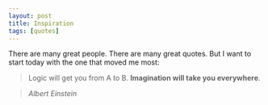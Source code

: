 ```yaml
---
layout: post
title: Inspiration
tags: [quotes]
---
```


There are many great people. There are many great quotes. But I want to start today with the one that moved me most:

> Logic will get you from A to B. **Imagination will take you everywhere**.

> *Albert Einstein*